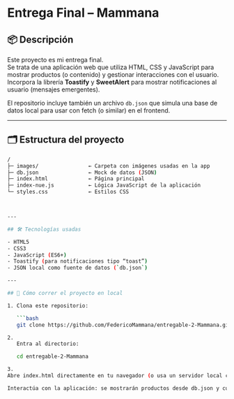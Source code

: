 # Entrega Final – Mammana

## 📦 Descripción

Este proyecto es mi entrega final.  
Se trata de una aplicación web que utiliza HTML, CSS y JavaScript para mostrar productos (o contenido) y gestionar interacciones con el usuario.  
Incorpora la librería **Toastify** y **SweetAlert** para mostrar notificaciones al usuario (mensajes emergentes).

El repositorio incluye también un archivo `db.json` que simula una base de datos local para usar con fetch (o similar) en el frontend.

---

## 🗂 Estructura del proyecto

```bash
/
├─ images/                ← Carpeta con imágenes usadas en la app  
├─ db.json                ← Mock de datos (JSON)  
├─ index.html             ← Página principal  
├─ index-nue.js           ← Lógica JavaScript de la aplicación  
└─ styles.css             ← Estilos CSS  



---

## 🛠 Tecnologías usadas

- HTML5  
- CSS3  
- JavaScript (ES6+)  
- Toastify (para notificaciones tipo “toast”)  
- JSON local como fuente de datos (`db.json`)

---

## 🚀 Cómo correr el proyecto en local

1. Clona este repositorio:

   ```bash
   git clone https://github.com/FedericoMammana/entregable-2-Mammana.git

2.
   Entra al directorio:

   cd entregable-2-Mammana

3.
Abre index.html directamente en tu navegador (o usa un servidor local como Live Server de VSCode para evitar problemas de CORS al consumir db.json).

Interactúa con la aplicación: se mostrarán productos desde db.json y cuando se realicen acciones se desplegarán notificaciones con Toastify y SweetAlert.

